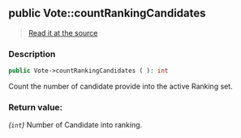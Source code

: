 ## public Vote::countRankingCandidates

> [Read it at the source](https://github.com/julien-boudry/Condorcet/blob/master/src/Vote.php#L247)

### Description    

```php
public Vote->countRankingCandidates ( ): int
```

Count the number of candidate provide into the active Ranking set.
    

### Return value:   

*(```int```)* Number of Candidate into ranking.

